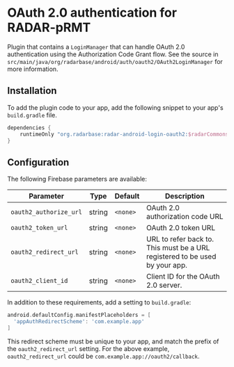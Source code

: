 # OAuth 2.0 authentication for RADAR-pRMT

Plugin that contains a `LoginManager` that can handle OAuth 2.0 authentication using the Authorization Code Grant flow. See the source in `src/main/java/org/radarbase/android/auth/oauth2/OAuth2LoginManager` for more information.

## Installation

To add the plugin code to your app, add the following snippet to your app's `build.gradle` file.

```gradle
dependencies {
    runtimeOnly "org.radarbase:radar-android-login-oauth2:$radarCommonsAndroidVersion"
}
```

## Configuration

The following Firebase parameters are available:

| Parameter | Type | Default | Description |
| --------- | ---- | ------- | ----------- |
| `oauth2_authorize_url` | string | `<none>` | OAuth 2.0 authorization code URL |
| `oauth2_token_url` | string | `<none>` | OAuth 2.0 token URL |
| `oauth2_redirect_url` | string | `<none>` | URL to refer back to. This must be a URL registered to be used by your app. |
| `oauth2_client_id` | string | `<none>` | Client ID for the OAuth 2.0 server. |

In addition to these requirements, add a setting to `build.gradle`:
```gradle
android.defaultConfig.manifestPlaceholders = [
  'appAuthRedirectScheme': 'com.example.app'
]
``` 
This redirect scheme must be unique to your app, and match the prefix of the `oauth2_redirect_url` setting. For the above example, `oauth2_redirect_url` could be `com.example.app://oauth2/callback`.
